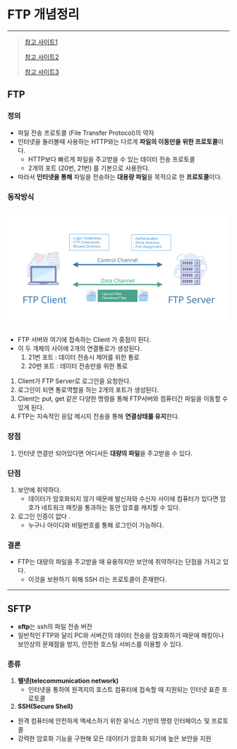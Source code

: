 # FTP 개념정리 

---

>[참고 사이트1](https://m.blog.naver.com/hdj20/40155944026)
>
>[참고 사이트2](https://www.websiterating.com/ko/web-hosting/glossary/what-is-ftp/)
>
>[참고 사이트3](https://www.easymedia.net/Culture/EasyStory/index.asp?no=172&mode=view&IDX=1170&p=1)

## FTP 

### 정의

- 파일 전송 프로토콜 (File Transfer Protocol)의 약자
- 인터넷을 둘러볼때 사용하는 HTTP와는 다르게  **파일의 이동만을 위한 프로토콜**이다. 
  - HTTP보다 빠르게 파일을 주고받을 수 있는 데이터 전송 프로토콜
  - 2개의 포트 (20번, 21번) 를 기본으로 사용한다. 
- 따라서 **인터넷을 통해** 파일을 전송하는 **대용량 파일**을 목적으로 한 **프로토콜**이다. 

### 동작방식 

<img src="./images/FTP동작방식.png" width="600">

- FTP 서버와 여기에 접속하는 Client 가 중점이 된다. 
- 이 두 개체의 사이에 2개의 연결통로가 생성된다. 
  1. 21번 포트 : 데이터 전송시 제어를 위한 통로 
  2. 20번 포트 : 데이터 전송만을 위한 통로 

1. Client가 FTP Server로 로그인을 요청한다. 
2. 로그인이 되면 통로역할을 하는 2개의 포트가 생성된다. 
3. Client는 put, get 같은 다양한 명령을 통해 FTP서버와 컴퓨터간 파일을 이동할 수 있게 된다. 
4. FTP는 지속적인 응답 메시지 전송을 통해 **연결상태를 유지**한다. 

### 장점

1.  인터넷 연결만 되어있다면 어디서든 **대량의 파일**을 주고받을 수 있다.

### 단점

1. 보안에 취약하다. 
   - 데이터가 암호화되지 않기 때문에 발신자와 수신자 사이에 컴퓨터가 있다면 암호가 네트워크 패킷을 통과하는 동안 암호를 캐치할 수 있다.  
2. 로그인 인증이 없다 .
   - 누구나 아이디와 비밀번호를 통해 로그인이 가능하다. 

### 결론

- FTP는 대량의 파일을 주고받을 때 유용하지만 보안에 취약하다는 단점을 가지고 있다. 
  - 이것을 보완하기 위해 SSH 라는 프로토콜이 존재한다. 

---

## SFTP

- **sftp**는 ssh의 파일 전송 버전
- 일반적인 FTP와 달리 PC와 서버간의 데이터 전송을 암호화하기 때문에 해킹이나 보안상의 문제점을 방지, 안전한 호스팅 서비스를 이용할 수 있다.

### 종류 

1. **텔넷(telecommunication network)** 
   -  인터넷을 통하여 원격지의 호스트 컴퓨터에 접속할 때 지원되는 인터넷 표준 프로토콜
2.  **SSH(Secure Shell)** 
   -  원격 컴퓨터에 안전하게 액세스하기 위한 유닉스 기반의 명령 인터페이스 및 프로토콜
   -  강력한 암호화 기능을 구현해 모든 데이터가 암호화 되기에 높은 보안을 지원

